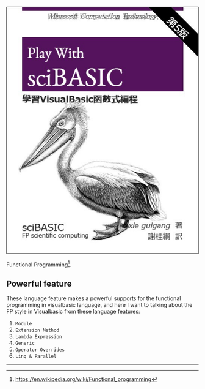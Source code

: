 ![](./cover.jpg)

Functional Programming[^1].

## Powerful feature

These language feature makes a powerful supports for the functional programming in visualbasic language, and here I want to talking about the FP style in Visualbasic from these language features:

1. ``Module``
2. ``Extension Method``
3. ``Lambda Expression``
4. ``Generic``
5. ``Operator Overrides``
6. ``Linq & Parallel``


--------

[^1]: https://en.wikipedia.org/wiki/Functional_programming